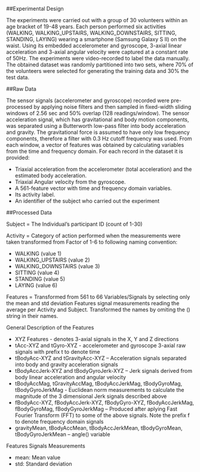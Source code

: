 
##Experimental Design

The experiments were carried out with a group of 30 volunteers within an age bracket of 19-48 years. Each person performed six activities (WALKING, WALKING_UPSTAIRS, WALKING_DOWNSTAIRS, SITTING, STANDING, LAYING) wearing a smartphone (Samsung Galaxy S II) on the waist. Using its embedded accelerometer and gyroscope, 3-axial linear acceleration and 3-axial angular velocity were captured at a constant rate of 50Hz. The experiments were video-recorded to label the data manually. The obtained dataset was randomly partitioned into two sets, where 70% of the volunteers were selected for generating the training data and 30% the test data. 

##Raw Data

The sensor signals (accelerometer and gyroscope) recorded were pre-processed by applying noise filters and then sampled in fixed-width sliding windows of 2.56 sec and 50% overlap (128 readings/window). The sensor acceleration signal, which has gravitational and body motion components, was separated using a Butterworth low-pass filter into body acceleration and gravity. The gravitational force is assumed to have only low frequency components, therefore a filter with 0.3 Hz cutoff frequency was used. From each window, a vector of features was obtained by calculating variables from the time and frequency domain. 
For each record in the dataset it is provided: 
* Triaxial acceleration from the accelerometer (total acceleration) and the estimated body acceleration. 
* Triaxial Angular velocity from the gyroscope. 
* A 561-feature vector with time and frequency domain variables. 
* Its activity label. 
* An identifier of the subject who carried out the experiment

##Processed Data

Subject = The Individual’s participant ID (count of 1-30)

Activity = Category of action performed when the measurements were taken transformed from Factor of 1-6 to following naming convention:
*	WALKING (value 1)
*	WALKING_UPSTAIRS (value 2)
*	WALKING_DOWNSTAIRS (value 3)
*	SITTING (value 4)
*	STANDING (value 5)
*	LAYING (value 6)

Features  = Transformed from 561 to 66 Variables/Signals by selecting only the mean and std deviation Features signal measurements reading the average per Activity and Subject.  Transformed the names by omiting the () string in their names. 

General Description of the Features
* XYZ Features - denotes 3-axial signals in the X, Y and Z directions
* tAcc-XYZ and tGyro-XYZ - accelerometer and gyroscope 3-axial raw signals with prefix t to denote time
* tBodyAcc-XYZ and tGravityAcc-XYZ – Acceleration signals separated into body and gravity acceleration signals
* tBodyAccJerk-XYZ and tBodyGyroJerk-XYZ – Jerk signals derived from body linear acceleration and angular velocity 
* tBodyAccMag, tGravityAccMag, tBodyAccJerkMag, tBodyGyroMag, tBodyGyroJerkMag  - Euclidean norm measurements to calculate the magnitude of the 3 dimensional Jerk signals described above
* fBodyAcc-XYZ, fBodyAccJerk-XYZ, fBodyGyro-XYZ, fBodyAccJerkMag, fBodyGyroMag, fBodyGyroJerkMag – Produced after aplying Fast Fourier Transform (FFT) to some of the above signals. Note the prefix f to denote frequency domain signals
* gravityMean, tBodyAccMean, tBodyAccJerkMean, tBodyGyroMean, tBodyGyroJerkMean – angle() variable 

Features Signals Measurements
* mean: Mean value
* std: Standard deviation 
